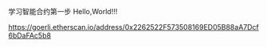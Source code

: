 学习智能合约第一步 Hello,World!!!


https://goerli.etherscan.io/address/0x2262522F573508169ED05B88aA7Dcf6bDaFAc5b8
